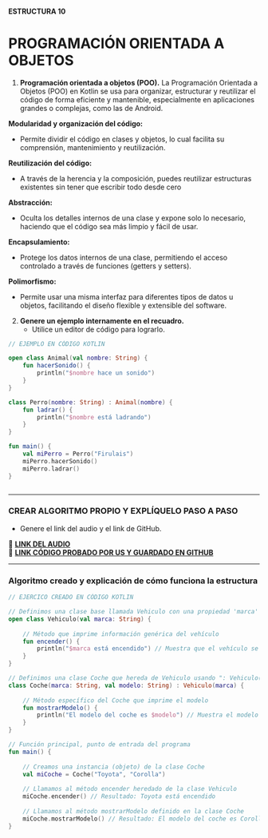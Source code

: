 #### ESTRUCTURA 10
# PROGRAMACIÓN ORIENTADA A OBJETOS

1. **Programación orientada a objetos (POO).**
La Programación Orientada a Objetos (POO) en Kotlin se usa para organizar, estructurar y reutilizar el código de forma eficiente y mantenible, especialmente en aplicaciones grandes o complejas, como las de Android. 

**Modularidad y organización del código:**
- Permite dividir el código en clases y objetos, lo cual facilita su comprensión, mantenimiento y reutilización.

**Reutilización del código:**
- A través de la herencia y la composición, puedes reutilizar estructuras existentes sin tener que escribir todo desde cero

**Abstracción:**
- Oculta los detalles internos de una clase y expone solo lo necesario, haciendo que el código sea más limpio y fácil de usar.

**Encapsulamiento:**
- Protege los datos internos de una clase, permitiendo el acceso controlado a través de funciones (getters y setters).

**Polimorfismo:**
- Permite usar una misma interfaz para diferentes tipos de datos u objetos, facilitando el diseño flexible y extensible del software.

2. **Genere un ejemplo internamente en el recuadro.**  
   - Utilice un editor de código para lograrlo.  

```kotlin
// EJEMPLO EN CÓDIGO KOTLIN

open class Animal(val nombre: String) {
    fun hacerSonido() {
        println("$nombre hace un sonido")
    }
}

class Perro(nombre: String) : Animal(nombre) {
    fun ladrar() {
        println("$nombre está ladrando")
    }
}

fun main() {
    val miPerro = Perro("Firulais")
    miPerro.hacerSonido()
    miPerro.ladrar()
}



```

---

### CREAR ALGORITMO PROPIO Y EXPLÍQUELO PASO A PASO  
- Genere el link del audio y el link de GitHub.  

🔗 **[LINK DEL AUDIO](https://github.com/Beltran18/Kotlin/blob/beb2dc12fb0ebcc7ef5fa44f7ba7ed77a11bd0b3/tarjeta1/audio-tarjeta1.ogg)**  
🔗 **[LINK CÓDIGO PROBADO POR US Y GUARDADO EN GITHUB](https://github.com/Beltran18/Kotlin/blob/4786c503181391eb065b9ea962e2a517275d4359/tarjeta1/img-tarjeta1.png)**  

---

### Algoritmo creado y explicación de cómo funciona la estructura  

```kotlin
// EJERCICO CREADO EN CÓDIGO KOTLIN

// Definimos una clase base llamada Vehiculo con una propiedad 'marca'
open class Vehiculo(val marca: String) {
    
    // Método que imprime información genérica del vehículo
    fun encender() {
        println("$marca está encendido") // Muestra que el vehículo se ha encendido
    }
}

// Definimos una clase Coche que hereda de Vehiculo usando ": Vehiculo()"
class Coche(marca: String, val modelo: String) : Vehiculo(marca) {
    
    // Método específico del Coche que imprime el modelo
    fun mostrarModelo() {
        println("El modelo del coche es $modelo") // Muestra el modelo del coche
    }
}

// Función principal, punto de entrada del programa
fun main() {
    
    // Creamos una instancia (objeto) de la clase Coche
    val miCoche = Coche("Toyota", "Corolla")
    
    // Llamamos al método encender heredado de la clase Vehiculo
    miCoche.encender() // Resultado: Toyota está encendido
    
    // Llamamos al método mostrarModelo definido en la clase Coche
    miCoche.mostrarModelo() // Resultado: El modelo del coche es Corolla
}



```

